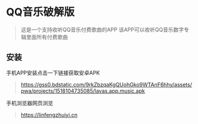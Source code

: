 # QQ音乐破解版

> 这是一个支持收听QQ音乐付费歌曲的APP
> 该APP可以收听QQ音乐数字专辑里面所有付费歌曲

## 安装

手机APP安装点击一下链接获取安卓APK
> https://gss0.bdstatic.com/9rkZbzqaKgQUohGko9WTAnF6hhy/assets/pwa/projects/1518104735085/lavas.app.music.apk

手机浏览器网页浏览
> https://linfengzhuiyi.cn
